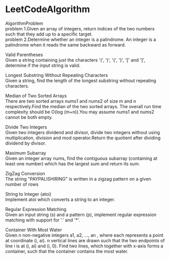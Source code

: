 # LeetCodeAlgorithm
AlgorithmProblem  
problem 1.Given an array of integers, return indices of the two numbers such that they add up to a specific target.  
problem 2.Determine whether an integer is a palindrome. An integer is a palindrome when it reads the same backward as forward.

 Valid Parentheses   
 Given a string containing just the characters '(', ')', '{', '}', '[' and ']', determine if the input string is valid.    
     
Longest Substring Without Repeating Characters    
Given a string, find the length of the longest substring without repeating characters.   

Median of Two Sorted Arrays   
There are two sorted arrays nums1 and nums2 of size m and n respectively.Find the median of the two sorted arrays. The overall run time complexity should be O(log (m+n)).You may assume nums1 and nums2 cannot be both empty.

Divide Two Integers   
Given two integers dividend and divisor, divide two integers without using multiplication, division and mod operator.Return the quotient after dividing dividend by divisor.
   
Maximum Subarray   
Given an integer array nums, find the contiguous subarray (containing at least one number) which has the largest sum and return its sum.

ZigZag Conversion   
The string "PAYPALISHIRING" is written in a zigzag pattern on a given number of rows

String to Integer (atoi)   
Implement atoi which converts a string to an integer.   

Regular Expression Matching   
Given an input string (s) and a pattern (p), implement regular expression matching with support for '.' and '*'.    

Container With Most Water   
Given n non-negative integers a1, a2, ..., an , where each represents a point at coordinate (i, ai). n vertical lines are drawn such that the two endpoints of line i is at (i, ai) and (i, 0). Find two lines, which together with x-axis forms a container, such that the container contains the most water.


